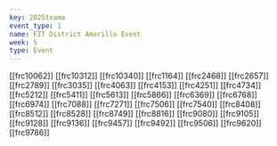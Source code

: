 ```yaml
---
key: 2025txama
event_type: 1
name: FIT District Amarillo Event
week: 5
type: Event
---
```

[[frc10062]]
[[frc10312]]
[[frc10340]]
[[frc1164]]
[[frc2468]]
[[frc2657]]
[[frc2789]]
[[frc3035]]
[[frc4063]]
[[frc4153]]
[[frc4251]]
[[frc4734]]
[[frc5212]]
[[frc5411]]
[[frc5613]]
[[frc5866]]
[[frc6369]]
[[frc6768]]
[[frc6974]]
[[frc7088]]
[[frc7271]]
[[frc7506]]
[[frc7540]]
[[frc8408]]
[[frc8512]]
[[frc8528]]
[[frc8749]]
[[frc8816]]
[[frc9080]]
[[frc9105]]
[[frc9128]]
[[frc9136]]
[[frc9457]]
[[frc9492]]
[[frc9506]]
[[frc9620]]
[[frc9786]]
